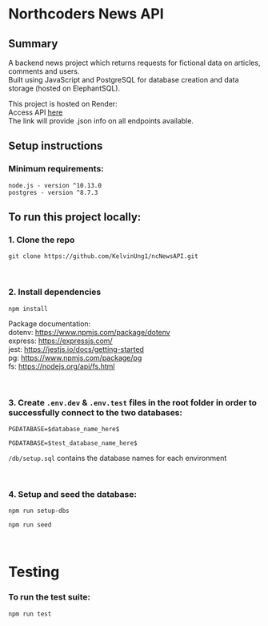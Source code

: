 # Northcoders News API
## Summary 
A backend news project which returns requests for fictional data on articles, comments and users.  
Built using JavaScript and PostgreSQL for database creation and data storage (hosted on ElephantSQL).

This project is hosted on Render:  
Access API [here](https://newsapp-aifw.onrender.com/api)  
The link will provide .json info on all endpoints available.

## Setup instructions


### Minimum requirements:
```
node.js - version ^10.13.0  
postgres - version ^8.7.3  
```  

## To run this project locally: 

 ### 1. Clone the repo
 ``` 
 git clone https://github.com/KelvinUng1/ncNewsAPI.git 
 ```  
 
  <br>

 ### 2. Install dependencies
 ```
 npm install
 ```

Package documentation:  
dotenv: https://www.npmjs.com/package/dotenv  
express: https://expressjs.com/  
jest: https://jestjs.io/docs/getting-started  
pg: https://www.npmjs.com/package/pg  
fs: https://nodejs.org/api/fs.html  

<br>
 
 ### 3. Create `.env.dev` & `.env.test` files in the root folder in order to successfully connect to the two databases:
 ```
 PGDATABASE=$database_name_here$
 ```
 ```
 PGDATABASE=$test_database_name_here$
 ```
 `/db/setup.sql` contains the database names for each environment

 <br>

 ### 4. Setup and seed the database:
 ```
 npm run setup-dbs
 ```
 ```
 npm run seed
 ```

<br>

# Testing
### To run the test suite:
```
npm run test
```


 